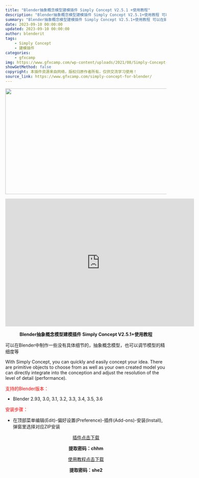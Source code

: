 ```yaml
---
title: "Blender抽象概念模型建模插件 Simply Concept V2.5.1 +使用教程"
description: "Blender抽象概念模型建模插件 Simply Concept V2.5.1+使用教程 可以在Blender中制作一些没有具体细节的，抽象概念模型，也可以调节模型的精细度等 With Simply ..."
summary: "Blender抽象概念模型建模插件 Simply Concept V2.5.1+使用教程 可以在Blender中制作一些没有具体细节的，抽象概念模型，也可以调节模型的精细度等 With Simply ..."
date: 2023-09-10 00:00:00
updated: 2023-09-10 00:00:00
author: blenderit
tags: 
    - Simply Concept
    - 建模插件
categories:
    - gfxcamp
img: https://www.gfxcamp.com/wp-content/uploads/2021/08/Simply-Concept-For-Blender.jpg
showGetMethod: false
copyright: 本插件资源来自网络，版权归原作者所有，仅供交流学习使用！
source_link: https://www.gfxcamp.com/simply-concept-for-blender/
---
```

<div><p><img decoding="async" class="aligncenter size-full wp-image-97260" src="https://www.gfxcamp.com/wp-content/uploads/2021/08/Simply-Concept-For-Blender.jpg" data-src="https://www.gfxcamp.com/wp-content/uploads/2021/08/Simply-Concept-For-Blender.jpg" alt="" width="590" height="331" data-srcset="https://www.gfxcamp.com/wp-content/uploads/2021/08/Simply-Concept-For-Blender.jpg 590w, https://www.gfxcamp.com/wp-content/uploads/2021/08/Simply-Concept-For-Blender-150x84.jpg 150w" data-sizes="(max-width: 590px) 100vw, 590px"></p><p style="text-align: center;"><iframe loading="lazy" src="https://player.youku.com/embed/XNTE5NDA3Nzc3Mg==" width="590" height="400" frameborder="0" allowfullscreen="allowfullscreen"></iframe></p><p style="text-align: center;"><strong>Blender抽象概念模型建模插件 Simply Concept V2.5.1+使用教程</strong></p><p>可以在Blender中制作一些没有具体细节的，抽象概念模型，也可以调节模型的精细度等</p><p>With Simply Concept, you can quickly and easily concept your idea. There are primitive objects to choose from as well as your own created model you can directly integrate into the conception and adjust the resolution of the level of detail (performance).</p><p style="text-align: left;"><span style="color: #ff0000;">支持的Blender版本：</span></p><ul>
<li style="text-align: left;">Blender 2.93, 3.0, 3.1, 3.2, 3.3, 3.4, 3.5, 3.6</li>
</ul><p style="text-align: left;"><span style="color: #ff0000;">安装步骤：</span></p><ul>
<li>在顶部菜单编辑(Edit)-偏好设置(Preference)-插件(Add-ons)-安装(Install),弹窗里选择对应ZIP安装</li>
</ul><p style="text-align: center;"><a class="maxbutton-3 maxbutton maxbutton-baidu" target="_blank" rel="noopener" href="https://pan.baidu.com/s/1xwpy1QxXn0HBhC0sYnUSNA?pwd=chhm"><span class="mb-text">插件点击下载</span></a></p><p style="text-align: center;"><strong>提取密码：chhm</strong></p><p style="text-align: center;"><a class="maxbutton-3 maxbutton maxbutton-baidu" target="_blank" rel="noopener" href="https://pan.baidu.com/s/1OWrlOiqhaAk-NRRu2YuNgw"><span class="mb-text">使用教程点击下载</span></a></p><p style="text-align: center;"><strong>提取密码：she2</strong></p></div>